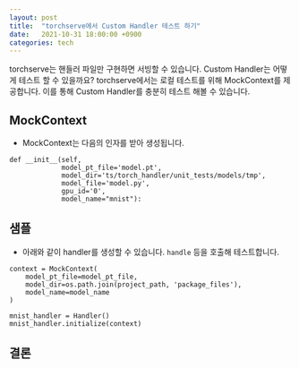 ```yaml
---
layout: post
title:  "torchserve에서 Custom Handler 테스트 하기"
date:   2021-10-31 18:00:00 +0900
categories: tech
---
```

torchserve는 핸들러 파일만 구현하면 서빙할 수 있습니다. Custom Handler는 어떻게 테스트 할 수 있을까요? torchserve에서는 로컬 테스트를 위해 MockContext를 제공합니다. 이를 통해 Custom Handler를 충분히 테스트 해볼 수 있습니다.

## MockContext
* MockContext는 다음의 인자를 받아 생성됩니다.
```
def __init__(self,
             model_pt_file='model.pt',
             model_dir='ts/torch_handler/unit_tests/models/tmp',
             model_file='model.py',
             gpu_id='0',
             model_name="mnist"):
```

## 샘플
* 아래와 같이 handler를 생성할 수 있습니다. `handle` 등을 호출해 테스트합니다.
```
context = MockContext(
    model_pt_file=model_pt_file,
    model_dir=os.path.join(project_path, 'package_files'),
    model_name=model_name
)

mnist_handler = Handler()
mnist_handler.initialize(context)
```

## 결론
